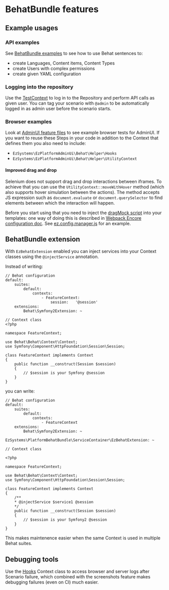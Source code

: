 # BehatBundle features

## Example usages

### API examples
See [BehatBundle examples](https://github.com/ezsystems/BehatBundle/tree/7.0/features/examples) to see how to use Behat sentences to:
- create Languages, Content items, Content Types
- create Users with complex permissions
- create given YAML configuration

### Logging into the repository

Use the [TestContext](../Context/Api/TestContext.php) to log in to the Repository and perform API calls as given user. You can tag your scenario with `@admin` to be automatically logged in as admin user before the scenario starts.

### Browser examples

Look at [AdminUI feature files](https://github.com/ezsystems/ezplatform-admin-ui/tree/1.5/features/standard) to see example browser tests for AdminUI. If you want to reuse these Steps in your code in addition to the Context that defines them you also need to include:
- `EzSystems\EzPlatformAdminUi\Behat\Helper\Hooks`
- `EzSystems\EzPlatformAdminUi\Behat\Helper\UtilityContext`

#### Improved drag and drop

Selenium does not support drag and drop interactions between iframes. To achieve that you can use the `UtilityContext::moveWithHover` method (which also supports hover simulation between the actions). The method accepts JS expression such as `document.evaluate` or `document.querySelector` to find elements between which the interaction will happen.

Before you start using that you need to inject the [dragMock script](../Resources/public/js/scripts/drag-mock.js) into your templates: one way of doing this is described in [Webpack Encore configuration doc](https://doc.ezplatform.com/en/latest/guide/bundles/#configuration-from-a-bundle). See [ez.config.manager.js](../Resources/encore/ez.config.manager.js) for an example.

## BehatBundle extension

With `EzBehatExtension` enabled you can inject services into your Context classes using the `@injectService` annotation.

Instead of writing:
```
// Behat configuration 
default:
    suites:
        default:
            contexts:
                - FeatureContext:
                    session:   '@session'
    extensions:
        Behat\Symfony2Extension: ~

// Context class
<?php

namespace FeatureContext;

use Behat\Behat\Context\Context;
use Symfony\Component\HttpFoundation\Session\Session;

class FeatureContext implements Context
{
    public function __construct(Session $session)
    {
        // $session is your Symfony @session
    }
}
```

you can write:
```
// Behat configuration
default:
    suites:
        default:
            contexts:
                - FeatureContext
    extensions:
        Behat\Symfony2Extension: ~
        EzSystems\PlatformBehatBundle\ServiceContainer\EzBehatExtension: ~

// Context class

<?php

namespace FeatureContext;

use Behat\Behat\Context\Context;
use Symfony\Component\HttpFoundation\Session\Session;

class FeatureContext implements Context
{
    /**
    * @injectService $service1 @session
    */
    public function __construct(Session $session)
    {
        // $session is your Symfony2 @session
    }
}
```

This makes maintenence easier when the same Context is used in multiple Behat suites.

## Debugging tools

Use the [Hooks](https://github.com/ezsystems/ezplatform-admin-ui/blob/1.5/src/lib/Behat/Helper/Hooks.php) Context class to access browser and server logs after Scenario failure, which combined with the screenshots feature makes debugging failures (even on CI) much easier.
